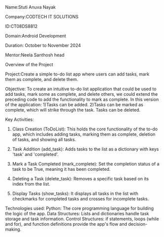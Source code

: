Name:Stuti Anuva Nayak

Company:CODTECH IT SOLUTIONS

ID:CT08DS8812

Domain:Android Development

Duration: October to November 2024

Mentor:Neela Santhosh head

Overview of the Project

Project:Create a simple to-do list app where users can add tasks, mark them as complete, and
delete them.

Objective:
To create an intuitive to-do list application that could be used to add tasks, mark some as complete, and delete others, we could extend the preceding code to add the functionality to mark as complete. In this version of the application:
1)Tasks can be added.
2)Tasks can be marked as complete, which will strike through the task. Tasks can be deleted.

Key Activities:

1. Class Creation (ToDoList):
This holds the core functionality of the to-do app, which includes adding tasks, marking them as complete, deletion of tasks, and showing all tasks.

2. Task Addition (add_task):
Adds tasks to the list as a dictionary with keys 'task' and 'completed'.

3. Mark a Task Completed (mark_complete):
Set the completion status of a task to be True, meaning it has been completed.

4. Deleting a Task (delete_task): Removes a specific task based on its index from the list.

5. Display Tasks (show_tasks):
It displays all tasks in the list with checkmarks for completed tasks and crosses for incomplete tasks.

Technologies used:
Python: The core programming language for building the logic of the app.
Data Structures: Lists and dictionaries handle task storage and task information.
Control Structures: if statements, loops (while and for), and function definitions provide the app's flow and decision-making.







